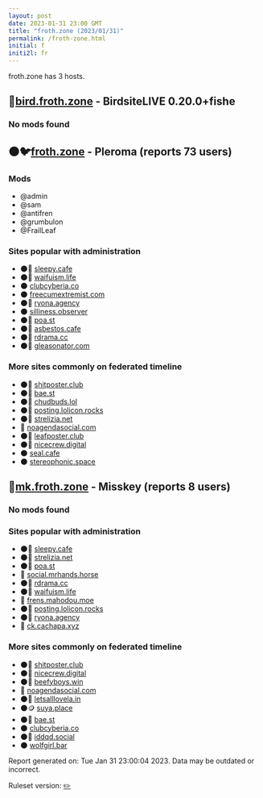 ```yaml
---
layout: post
date: 2023-01-31 23:00 GMT
title: "froth.zone (2023/01/31)"
permalink: /froth-zone.html
initial: f
initi2l: fr
---
```


froth.zone has 3 hosts.

## 🐘[bird.froth.zone](https://bird.froth.zone) - BirdsiteLIVE 0.20.0&#x2B;fishe

### No mods found

## 🌑🐦[froth.zone](https://froth.zone) - Pleroma (reports 73 users)

### Mods
 * @admin
 * @sam
 * @antifren
 * @grumbulon
 * @FrailLeaf

### Sites popular with administration

* 🌑🧸 [sleepy.cafe](/sleepy-cafe.html)
* 🌑🧸 [waifuism.life](/waifuism-life.html)
* 🌑 [clubcyberia.co](/clubcyberia-co.html)
* 🌑 [freecumextremist.com](/freecumextremist-com.html)
* 🌑🧸 [ryona.agency](/ryona-agency.html)
* 🌑 [silliness.observer](/silliness-observer.html)
* 🌑🧸 [poa.st](/poa-st.html)
* 🌑🧸 [asbestos.cafe](/asbestos-cafe.html)
* 🌑🧸 [rdrama.cc](/rdrama-cc.html)
* 🌑🧸 [gleasonator.com](/gleasonator-com.html)

### More sites commonly on federated timeline

* 🌑🧸 [shitposter.club](/shitposter-club.html)
* 🌑🧸 [bae.st](/bae-st.html)
* 🌑🧸 [chudbuds.lol](/chudbuds-lol.html)
* 🌑🧸 [posting.lolicon.rocks](/posting-lolicon-rocks.html)
* 🌑🧸 [strelizia.net](/strelizia-net.html)
* 💉 [noagendasocial.com](/noagendasocial-com.html)
* 🌑🧸 [leafposter.club](/leafposter-club.html)
* 🌑🧸 [nicecrew.digital](/nicecrew-digital.html)
* 🌑 [seal.cafe](/seal-cafe.html)
* 🌑 [stereophonic.space](/stereophonic-space.html)

## 🐘[mk.froth.zone](https://mk.froth.zone) - Misskey (reports 8 users)

### No mods found

### Sites popular with administration

* 🌑🧸 [sleepy.cafe](/sleepy-cafe.html)
* 🌑🧸 [strelizia.net](/strelizia-net.html)
* 🌑🧸 [poa.st](/poa-st.html)
* 🐘 [social.mrhands.horse](/social-mrhands-horse.html)
* 🌑🧸 [rdrama.cc](/rdrama-cc.html)
* 🌑🧸 [waifuism.life](/waifuism-life.html)
* 🐘 [frens.mahodou.moe](/frens-mahodou-moe.html)
* 🌑🧸 [posting.lolicon.rocks](/posting-lolicon-rocks.html)
* 🌑🧸 [ryona.agency](/ryona-agency.html)
* 🐘 [ck.cachapa.xyz](/ck-cachapa-xyz.html)

### More sites commonly on federated timeline

* 🌑🧸 [shitposter.club](/shitposter-club.html)
* 🌑🧸 [nicecrew.digital](/nicecrew-digital.html)
* 🌑🧸 [beefyboys.win](/beefyboys-win.html)
* 💉 [noagendasocial.com](/noagendasocial-com.html)
* 🌑🧸 [letsalllovela.in](/letsalllovela-in.html)
* 🌑🪙 [suya.place](/suya-place.html)
* 🌑🧸 [bae.st](/bae-st.html)
* 🌑 [clubcyberia.co](/clubcyberia-co.html)
* 🌑🧸 [iddqd.social](/iddqd-social.html)
* 🌑 [wolfgirl.bar](/wolfgirl-bar.html)

Report generated on: Tue Jan 31 23:00:04 2023. Data may be outdated or incorrect.

Ruleset version: [✏️](/version-pencil)
